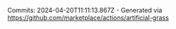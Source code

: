 Commits: 2024-04-20T11:11:13.867Z - Generated via https://github.com/marketplace/actions/artificial-grass
<br>
